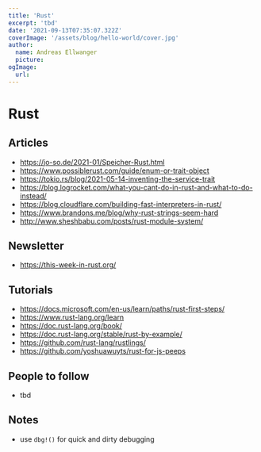 ```yaml
---
title: 'Rust'
excerpt: 'tbd'
date: '2021-09-13T07:35:07.322Z'
coverImage: '/assets/blog/hello-world/cover.jpg'
author:
  name: Andreas Ellwanger
  picture:
ogImage:
  url:
---
```


# Rust

## Articles

- https://jo-so.de/2021-01/Speicher-Rust.html
- https://www.possiblerust.com/guide/enum-or-trait-object
- https://tokio.rs/blog/2021-05-14-inventing-the-service-trait
- https://blog.logrocket.com/what-you-cant-do-in-rust-and-what-to-do-instead/
- https://blog.cloudflare.com/building-fast-interpreters-in-rust/
- https://www.brandons.me/blog/why-rust-strings-seem-hard
- http://www.sheshbabu.com/posts/rust-module-system/

## Newsletter

- https://this-week-in-rust.org/

## Tutorials

- https://docs.microsoft.com/en-us/learn/paths/rust-first-steps/
- https://www.rust-lang.org/learn
- https://doc.rust-lang.org/book/
- https://doc.rust-lang.org/stable/rust-by-example/
- https://github.com/rust-lang/rustlings/
- https://github.com/yoshuawuyts/rust-for-js-peeps

## People to follow

- tbd

## Notes
- use `dbg!()` for quick and dirty debugging
